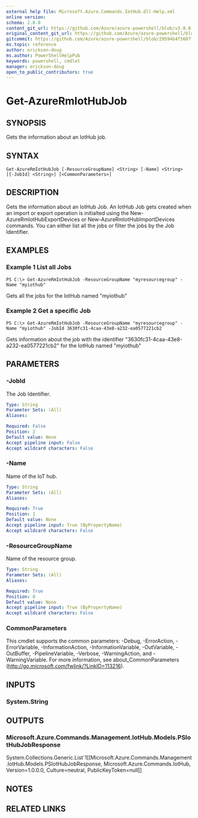 ```yaml
---
external help file: Microsoft.Azure.Commands.IotHub.dll-Help.xml
online version:
schema: 2.0.0
content_git_url: https://github.com/Azure/azure-powershell/blob/v3.8.0-April2017/src/ResourceManager/IotHub/Commands.IotHub/help/Get-AzureRmIotHubJob.md
original_content_git_url: https://github.com/Azure/azure-powershell/blob/v3.8.0-April2017/src/ResourceManager/IotHub/Commands.IotHub/help/Get-AzureRmIotHubJob.md
gitcommit: https://github.com/Azure/azure-powershell/blob/29594b4f5607f73aec031896d1d7902e78edf8cf
ms.topic: reference
author: erickson-doug
ms.author: PowerShellHelpPub
keywords: powershell, cmdlet
manager: erickson-doug
open_to_public_contributors: true
---
```


# Get-AzureRmIotHubJob

## SYNOPSIS
Gets the information about an IotHub job.

## SYNTAX

```
Get-AzureRmIotHubJob [-ResourceGroupName] <String> [-Name] <String> [[-JobId] <String>] [<CommonParameters>]
```

## DESCRIPTION
Gets the information about an IotHub Job. An IotHub Job gets created when an import or export operation is initialted using the New-AzureRmIotHubExportDevices or New-AzureRmIotHubImportDevices commands.
You can either list all the jobs or filter the jobs by the Job Identifier.

## EXAMPLES

### Example 1 List all Jobs
```
PS C:\> Get-AzureRmIotHubJob -ResourceGroupName "myresourcegroup" -Name "myiothub"
```

Gets all the jobs for the IotHub named "myiothub"

### Example 2 Get a specific Job
```
PS C:\> Get-AzureRmIotHubJob -ResourceGroupName "myresourcegroup" -Name "myiothub" -JobId 3630fc31-4caa-43e8-a232-ea0577221cb2
```

Gets information about the job with the identifier "3630fc31-4caa-43e8-a232-ea0577221cb2" for the IotHub named "myiothub"

## PARAMETERS

### -JobId
The Job Identifier.

```yaml
Type: String
Parameter Sets: (All)
Aliases: 

Required: False
Position: 2
Default value: None
Accept pipeline input: False
Accept wildcard characters: False
```

### -Name
Name of the IoT hub.

```yaml
Type: String
Parameter Sets: (All)
Aliases: 

Required: True
Position: 1
Default value: None
Accept pipeline input: True (ByPropertyName)
Accept wildcard characters: False
```

### -ResourceGroupName
Name of the resource group.

```yaml
Type: String
Parameter Sets: (All)
Aliases: 

Required: True
Position: 0
Default value: None
Accept pipeline input: True (ByPropertyName)
Accept wildcard characters: False
```

### CommonParameters
This cmdlet supports the common parameters: -Debug, -ErrorAction, -ErrorVariable, -InformationAction, -InformationVariable, -OutVariable, -OutBuffer, -PipelineVariable, -Verbose, -WarningAction, and -WarningVariable. For more information, see about_CommonParameters (http://go.microsoft.com/fwlink/?LinkID=113216).

## INPUTS

### System.String

## OUTPUTS

### Microsoft.Azure.Commands.Management.IotHub.Models.PSIotHubJobResponse
System.Collections.Generic.List`1[[Microsoft.Azure.Commands.Management.IotHub.Models.PSIotHubJobResponse, Microsoft.Azure.Commands.IotHub, Version=1.0.0.0, Culture=neutral, PublicKeyToken=null]]

## NOTES

## RELATED LINKS

